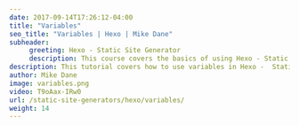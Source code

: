 ```yaml
---
date: 2017-09-14T17:26:12-04:00
title: "Variables"
seo_title: "Variables | Hexo | Mike Dane"
subheader:
     greeting: Hexo - Static Site Generator
     description: This course covers the basics of using Hexo - Static Site Generator. Work your way through the articles and we'll teach you everything you need to know to create a professional and scalable website or blog!
description: This tutorial covers how to use variables in Hexo -  Static Site Generator.
author: Mike Dane
image: variables.png
video: T9oAax-IRw0
url: /static-site-generators/hexo/variables/
weight: 14
---
```

